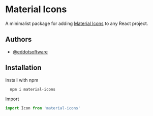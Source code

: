 # Material Icons

A minimalist package for adding [Material Icons](https://fonts.google.com/icons) to any React project.



## Authors

- [@eddotsoftware](https://www.github.com/eddotsoftware)


## Installation

Install with npm

```bash
  npm i material-icons
```

Import

```typescript
import Icon from 'material-icons'
```

